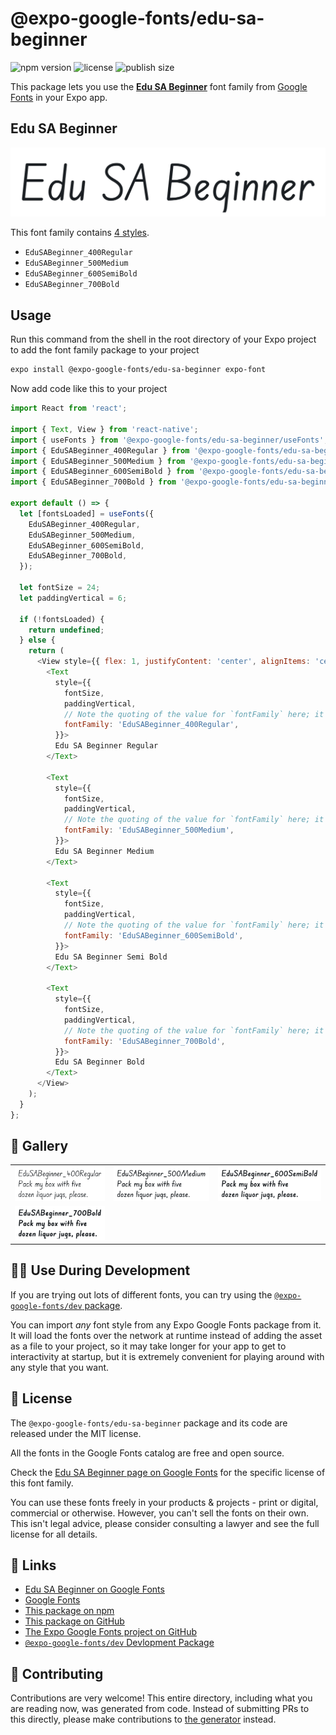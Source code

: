 # @expo-google-fonts/edu-sa-beginner

![npm version](https://flat.badgen.net/npm/v/@expo-google-fonts/edu-sa-beginner)
![license](https://flat.badgen.net/github/license/expo/google-fonts)
![publish size](https://flat.badgen.net/packagephobia/install/@expo-google-fonts/edu-sa-beginner)

This package lets you use the [**Edu SA Beginner**](https://fonts.google.com/specimen/Edu+SA+Beginner) font family from [Google Fonts](https://fonts.google.com/) in your Expo app.

## Edu SA Beginner

![Edu SA Beginner](./font-family.png)

This font family contains [4 styles](#-gallery).

- `EduSABeginner_400Regular`
- `EduSABeginner_500Medium`
- `EduSABeginner_600SemiBold`
- `EduSABeginner_700Bold`

## Usage

Run this command from the shell in the root directory of your Expo project to add the font family package to your project
```sh
expo install @expo-google-fonts/edu-sa-beginner expo-font
```

Now add code like this to your project
```js
import React from 'react';

import { Text, View } from 'react-native';
import { useFonts } from '@expo-google-fonts/edu-sa-beginner/useFonts';
import { EduSABeginner_400Regular } from '@expo-google-fonts/edu-sa-beginner/400Regular';
import { EduSABeginner_500Medium } from '@expo-google-fonts/edu-sa-beginner/500Medium';
import { EduSABeginner_600SemiBold } from '@expo-google-fonts/edu-sa-beginner/600SemiBold';
import { EduSABeginner_700Bold } from '@expo-google-fonts/edu-sa-beginner/700Bold';

export default () => {
  let [fontsLoaded] = useFonts({
    EduSABeginner_400Regular,
    EduSABeginner_500Medium,
    EduSABeginner_600SemiBold,
    EduSABeginner_700Bold,
  });

  let fontSize = 24;
  let paddingVertical = 6;

  if (!fontsLoaded) {
    return undefined;
  } else {
    return (
      <View style={{ flex: 1, justifyContent: 'center', alignItems: 'center' }}>
        <Text
          style={{
            fontSize,
            paddingVertical,
            // Note the quoting of the value for `fontFamily` here; it expects a string!
            fontFamily: 'EduSABeginner_400Regular',
          }}>
          Edu SA Beginner Regular
        </Text>

        <Text
          style={{
            fontSize,
            paddingVertical,
            // Note the quoting of the value for `fontFamily` here; it expects a string!
            fontFamily: 'EduSABeginner_500Medium',
          }}>
          Edu SA Beginner Medium
        </Text>

        <Text
          style={{
            fontSize,
            paddingVertical,
            // Note the quoting of the value for `fontFamily` here; it expects a string!
            fontFamily: 'EduSABeginner_600SemiBold',
          }}>
          Edu SA Beginner Semi Bold
        </Text>

        <Text
          style={{
            fontSize,
            paddingVertical,
            // Note the quoting of the value for `fontFamily` here; it expects a string!
            fontFamily: 'EduSABeginner_700Bold',
          }}>
          Edu SA Beginner Bold
        </Text>
      </View>
    );
  }
};

```

## 🔡 Gallery


||||
|-|-|-|
|![EduSABeginner_400Regular](.//400Regular/EduSABeginner_400Regular.ttf.png)|![EduSABeginner_500Medium](.//500Medium/EduSABeginner_500Medium.ttf.png)|![EduSABeginner_600SemiBold](.//600SemiBold/EduSABeginner_600SemiBold.ttf.png)||
|![EduSABeginner_700Bold](.//700Bold/EduSABeginner_700Bold.ttf.png)||||


## 👩‍💻 Use During Development

If you are trying out lots of different fonts, you can try using the [`@expo-google-fonts/dev` package](https://github.com/freeboub/google-fonts/tree/master/font-packages/dev#readme).

You can import *any* font style from any Expo Google Fonts package from it. It will load the fonts
over the network at runtime instead of adding the asset as a file to your project, so it may take longer
for your app to get to interactivity at startup, but it is extremely convenient
for playing around with any style that you want.

## 📖 License

The `@expo-google-fonts/edu-sa-beginner` package and its code are released under the MIT license.

All the fonts in the Google Fonts catalog are free and open source.

Check the [Edu SA Beginner page on Google Fonts](https://fonts.google.com/specimen/Edu+SA+Beginner) for the specific license of this font family.

You can use these fonts freely in your products & projects - print or digital, commercial or otherwise. However, you can't sell the fonts on their own. This isn't legal advice, please consider consulting a lawyer and see the full license for all details.

## 🔗 Links

- [Edu SA Beginner on Google Fonts](https://fonts.google.com/specimen/Edu+SA+Beginner)
- [Google Fonts](https://fonts.google.com/)
- [This package on npm](https://www.npmjs.com/package/@expo-google-fonts/edu-sa-beginner)
- [This package on GitHub](https://github.com/freeboub/google-fonts/tree/master/font-packages/edu-sa-beginner)
- [The Expo Google Fonts project on GitHub](https://github.com/freeboub/google-fonts)
- [`@expo-google-fonts/dev` Devlopment Package](https://github.com/freeboub/google-fonts/tree/master/font-packages/dev)

## 🤝 Contributing

Contributions are very welcome! This entire directory, including what you are reading now, was generated from code. Instead of submitting PRs to this directly, please make contributions to [the generator](https://github.com/freeboub/google-fonts/tree/master/packages/generator) instead.
